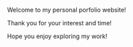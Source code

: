 Welcome to my personal porfolio website!

Thank you for your interest and time!

Hope you enjoy exploring my work!
